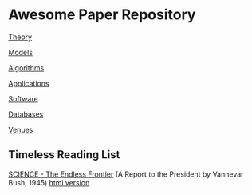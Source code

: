 # Awesome Paper Repository

[Theory](https://github.com/YannisPantazis/awesome-papers/blob/main/theory/readme.md) <br>

[Models](https://github.com/YannisPantazis/awesome-papers/blob/main/models/readme.md) <br>

[Algorithms](https://github.com/YannisPantazis/awesome-papers/blob/main/algorithms/readme.md) <br>

[Applications](https://github.com/YannisPantazis/awesome-papers/blob/main/applications/readme.md) <br>

[Software](https://github.com/YannisPantazis/awesome-papers/blob/main/software/readme.md) <br>

[Databases](https://github.com/YannisPantazis/awesome-papers/blob/main/databases/readme.md) <br>

[Venues](https://github.com/YannisPantazis/awesome-papers/blob/main/venues/readme.md) <br>

## Timeless Reading List

[SCIENCE - The Endless Frontier](https://www.nsf.gov/about/history/EndlessFrontier_w.pdf) (A Report to the President by Vannevar Bush, 1945) 
[html version](https://www.nsf.gov/od/lpa/nsf50/vbush1945.htm) <br>
